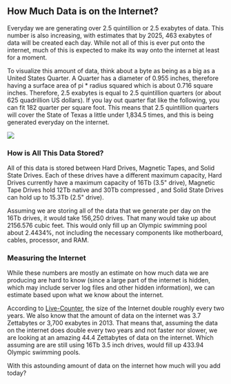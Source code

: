 ## How Much Data is on the Internet?

Everyday we are generating over 2.5 quintillion or 2.5 exabytes of data. This number is also increasing, with estimates that by 2025, 463 exabytes of data will be created each day. While not all of this is ever put onto the internet, much of this is expected to make its way onto the internet at least for a moment.

To visualize this amount of data, think about a byte as being as a big as a United States Quarter. A Quarter has a diameter of 0.955 inches, therefore having a surface area of pi * radius squared which is about 0.716 square inches. Therefore, 2.5 exabytes is equal to 2.5 quintillion quarters (or about 625 quadrillion US dollars). If you lay out quarter flat like the following, you can fit 182 quarter per square foot. This means that 2.5 quintillion quarters will cover the State of Texas a little under 1,834.5 times, and this is being generated everyday on the internet.

![](https://newsitech.weebly.com/uploads/2/0/5/4/20542424/img-1579_orig.jpg)

### How is All This Data Stored?

All of this data is stored between Hard Drives, Magnetic Tapes, and Solid State Drives. Each of these drives have a different maximum capacity, Hard Drives currently have a maximum capacity of 16Tb (3.5" drive), Magnetic Tape Drives hold 12Tb native and 30Tb compressed , and Solid State Drives can hold up to 15.3Tb (2.5" drive).

Assuming we are storing all of the data that we generate per day on the 16Tb drives, it would take 156,250 drives. That many would take up about 2156.576 cubic feet. This would only fill up an Olympic swimming pool about 2.4434%, not including the necessary components like motherboard, cables, processor, and RAM. 

### Measuring the Internet

While these numbers are mostly an estimate on how much data we are producing are hard to know (since a large part of the internet is hidden, which may include server log files and other hidden information), we can estimate based upon what we know about the internet. 

According to [Live-Counter](https://www.live-coutner.com/how-big-is-the-internet), the size of the Internet double roughly every two years. We also know that the amount of data on the internet was 3.7 Zettabytes or 3,700 exabytes in 2013. That means that, assuming the data on the internet does double every two years and not faster nor slower, we are looking at an amazing 44.4 Zettabytes of data on the internet. Which assuming are are still using 16Tb 3.5 inch drives, would fill up 433.94 Olympic swimming pools. 

With this astounding amount of data on the internet how much will you add today?

